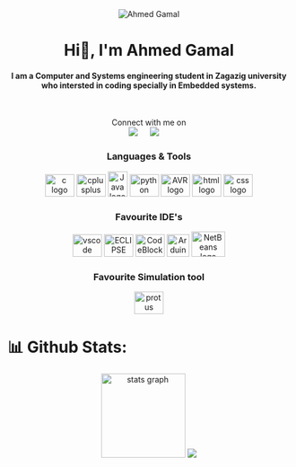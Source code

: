 <div align="center">
  <img src="https://komarev.com/ghpvc/?username=Azklany&label=Profile%20views&color=0e75b6&style=flat" alt="Ahmed Gamal" />
</div>

<h1 align="center">Hi👋, I'm Ahmed Gamal</h1>
<h4 align="center">I am a Computer and Systems engineering student in Zagazig university who intersted in coding specially in Embedded systems.</h4>

<br>

<p align="center">Connect with me on
<br>	
<a target="_blank" href="https://www.linkedin.com/in/azklany/">
  <img src="https://img.shields.io/badge/-LinkedIn-0077B5?style=for-the-badge&logo=Linkedin&logoColor=white"></img></a>
&emsp;
    
<a target="_blank" href="mailto:asklany250@gmail.com">
<img src="https://img.shields.io/badge/-Gmail-D14836?style=for-the-badge&logo=Gmail&logoColor=white"></img></a>
&emsp;
<br>
</p>

<div align="center">
    <h3>
        Languages & Tools
    </h3>
  <img src="https://cdn.jsdelivr.net/gh/devicons/devicon/icons/c/c-original.svg" height="40" width="52" alt="c logo"  />
  <img src="https://cdn.jsdelivr.net/gh/devicons/devicon/icons/cplusplus/cplusplus-original.svg" height="40" width="52" alt="cplusplus logo"  />
  <img src="https://github.com/Azklany/Azklany/assets/128062880/b2e3803b-e99c-4d09-a878-843d88d0d59c" height="45" width="35" alt="Java logo"  />
  <img src="https://cdn.jsdelivr.net/gh/devicons/devicon/icons/python/python-original.svg" height="40" width="52" alt="python logo"  />
  <img src="https://upload.wikimedia.org/wikipedia/commons/thumb/9/96/Avr_logo.svg/1200px-Avr_logo.svg.png" height="40" width="52" alt="AVR logo"  />
  <img src="https://cdn-icons-png.flaticon.com/512/174/174854.png" height="40" width="52" alt="html logo"  />
  <img src="https://cdn-icons-png.flaticon.com/512/732/732190.png" height="40" width="52" alt="css logo"  />
</div>

<div align="center">
    <h3>
        Favourite IDE's
    </h3>
  <img src="https://cdn.jsdelivr.net/gh/devicons/devicon/icons/vscode/vscode-original.svg" height="40" width="52" alt="vscode logo"  />
  <img src="https://cdn.freebiesupply.com/logos/large/2x/eclipse-11-logo-png-transparent.png" height="40" width="52" alt="ECLIPSE logo"  /> 
  <img src="https://github.com/Azklany/Azklany/assets/128062880/de906c79-1ca4-4457-b1f8-85ab2ffe1c3f" height="40" width="52" alt="CodeBlocks logo"  /> 
  <img src="https://cdn.freebiesupply.com/logos/large/2x/arduino-logo-png-transparent.png" height="40" width="40" alt="Arduino logo"  /> 
  <img src="https://www.nesabamedia.com/wp-content/uploads/2019/09/NetBeans-Logo-1.png" height="45" width="60" alt="NetBeans logo"  /> 
</div>
<div align="center">
    <h3>
        Favourite Simulation tool
    </h3>
  <img src="https://upload.wikimedia.org/wikipedia/en/5/5a/Proteus_Design_Suite_Atom_Logo.png" height="40" width="52" alt="protus logo"  /> 
</div>

# 📊 Github Stats:



<div align="center">
  <img src="https://github-readme-stats.vercel.app/api/top-langs?username=Azklany&show_icons=true&locale=en&layout=compact&theme=tokyonight&hide=jupyter%20notebook,HTML&count_private=true" height="150" alt="stats graph"  />
  
 <img src="https://github-readme-stats.vercel.app/api?username=Azklany&show_icons=true&theme=tokyonight">
</div>

<!---
Azklany/Azklany is a ✨ special ✨ repository because its `README.md` (this file) appears on your GitHub profile.
You can click the Preview link to take a look at your changes.
--->
